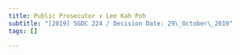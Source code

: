 ```yaml
---
title: Public Prosecutor v Lee Kah Poh
subtitle: "[2019] SGDC 224 / Decision Date: 29\_October\_2019"
tags: []

---
```

